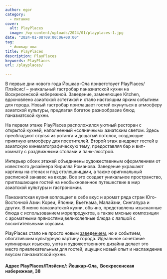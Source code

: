 ```yaml
---
author: egor
category:
  - питание
cover:
  alt: PlayPlaces
  image: /wp-content/uploads/2024/01/playplaces-1.jpg
date: "2024-01-08T09:00:06+00:00"
tag:
  - йошкар-ола
title: PlayPlaces
description: PlayPlaces
keywords: PlayPlaces
url: /playplaces/

---
```

В первые дни нового года Йошкар-Ола приветствует PlayPlaces/Плэйсис/ – уникальный гастробар паназиатской кухни на Воскресенской набережной. Заведение, заменяющее Kitchen, вдохновлено азиатской эстетикой и стало настоящим ярким событием для города. Новый гастробар приглашает гостей окунуться в атмосферу азиатской культуры, предлагая богатое разнообразие блюд паназиатской кухни.

На первом этаже PlayPlaces расположился уютный ресторан с открытой кухней, наполненный «солнечным» азиатским светом. Здесь преобладают стулья из ротанга и дощатый потолок, создающие приятную атмосферу для посетителей. Второй этаж внедряет гостей в азиатскую кинематографическую тему, предоставляя бар и вип-комнату с раздвижными столами и панк-люстрой.

Интерьер обоих этажей объединены художественным оформлением от известного дизайнера Кирилла Романова. Заведение украшают картины на стенах и под столешницами, а также оригинальный расписной занавес на входе. Все это создает уникальное пространство, приглашающее гостей на необыкновенное путешествие в мир азиатской культуры и гастрономии.

Паназиатская кухня воплощает в себе вкус и аромат ряда стран Юго-Восточной Азии: Кореи, Японии, Вьетнама, Малайзии, Сингапура и других. В меню паназиатской кухни, обычно, представлены изысканные блюда с использованием морепродуктов, а также мясные композиции с ароматными пряностями,великолепные блюда с лапшой с восхитительными соусами.

PlayPlaces стало не просто новым [заведением](/kishmish/), но и событием, обогатившим культурную картину города. Идеальное сочетание кулинарных изысков, уюта и художественного дизайна делает это место привлекательным для гостей, ищущих новый опыт и наслаждение вкусом паназиатской кухни.

#### Адрес PlayPlaces/Плэйсис/: Йошкар-Ола,  Воскресенская набережная, 38
